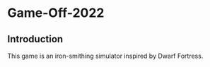# Game-Off-2022
## Introduction
This game is an iron-smithing simulator inspired by Dwarf Fortress.
